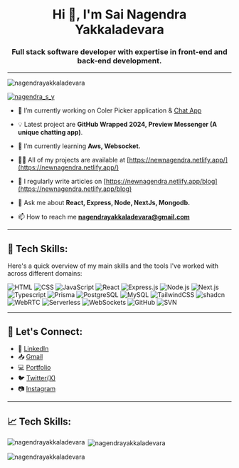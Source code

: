 
<h1 align="center">Hi 👋, I'm Sai Nagendra Yakkaladevara</h1>
<h3 align="center">Full stack software developer with expertise in front-end and back-end development.</h3>

---

<p align="left"> <img src="https://komarev.com/ghpvc/?username=nagendrayakkaladevara&label=Profile%20views&color=0e75b6&style=flat" alt="nagendrayakkaladevara" /> </p>

<p align="left"> <a href="https://twitter.com/nagendra_s_y" target="blank"><img src="https://img.shields.io/twitter/follow/nagendra_s_y?logo=twitter&style=for-the-badge" alt="nagendra_s_y" /></a> </p>

- 🔭 I’m currently working on Coler Picker application & [Chat App](https://previewmessenger.netlify.app/chat)

- 💡 Latest project are **GitHub Wrapped 2024, Preview Messenger (A unique chatting app)**.

- 🌱 I’m currently learning **Aws, Websocket.**

- 👨‍💻 All of my projects are available at [https://newnagendra.netlify.app/](https://newnagendra.netlify.app/)

- 📝 I regularly write articles on [https://newnagendra.netlify.app/blog](https://newnagendra.netlify.app/blog)

- 💬 Ask me about **React, Express, Node, NextJs, Mongodb.**

- 📫 How to reach me **nagendrayakkaladevara@gmail.com**

---

## 🚀 Tech Skills:

Here's a quick overview of my main skills and the tools I've worked with across different domains:

![HTML](https://img.shields.io/badge/-HTML5-E34F26?logo=html5&logoColor=white)
![CSS](https://img.shields.io/badge/-CSS3-1572B6?logo=css3&logoColor=white)
![JavaScript](https://img.shields.io/badge/-JavaScript-F7DF1E?logo=javascript&logoColor=black)
![React](https://img.shields.io/badge/-React-61DAFB?logo=react&logoColor=white)
![Express.js](https://img.shields.io/badge/-Express.js-000000?logo=express&logoColor=white)
![Node.js](https://img.shields.io/badge/-Node.js-339933?logo=node.js&logoColor=white)
![Next.js](https://img.shields.io/badge/-Next.js-000000?logo=next.js&logoColor=white)
![Typescript](https://img.shields.io/badge/-Typescript-3178C6?logo=typescript&logoColor=white)
![Prisma](https://img.shields.io/badge/-Prisma-2D3748?logo=prisma&logoColor=white)
![PostgreSQL](https://img.shields.io/badge/-PostgreSQL-4169E1?logo=postgresql&logoColor=white)
![MySQL](https://img.shields.io/badge/-MySQL-4479A1?logo=mysql&logoColor=white)
![TailwindCSS](https://img.shields.io/badge/-TailwindCSS-06B6D4?logo=tailwindcss&logoColor=white)
![shadcn](https://img.shields.io/badge/-shadcn/ui-000000?logo=tailwindcss&logoColor=white)
![WebRTC](https://img.shields.io/badge/-WebRTC-333333?logo=webrtc&logoColor=white)
![Serverless](https://img.shields.io/badge/-Serverless-FF9900?logo=serverless&logoColor=white)
![WebSockets](https://img.shields.io/badge/-WebSockets-000000?logo=websocket&logoColor=white)
![GitHub](https://img.shields.io/badge/-GitHub-181717?logo=github&logoColor=white)
![SVN](https://img.shields.io/badge/-SVN-809CC9?logo=subversion&logoColor=white)

---

## 💬 Let's Connect:

- 💼 [LinkedIn](https://www.linkedin.com/in/sai-nagendra-yakkaladevara-67317419a/)
- 📥 [Gmail](nagendrayakkaladevara@gmail.com)
- 💻 [Portfolio](https://newnagendra.netlify.app/)
- 🐦 [Twitter(X)](https://twitter.com/nagendra_s_y)
- 📷 [Instagram](https://www.instagram.com/nagendra_yakkaladevara?igsh=ZXUwYTZwNjRpOXBp)
  
---

## 📈 Tech Skills:

<p><img align="left" src="https://github-readme-stats.vercel.app/api/top-langs?username=nagendrayakkaladevara&show_icons=true&locale=en&layout=compact" alt="nagendrayakkaladevara" /></p>

<p>&nbsp;<img align="center" src="https://github-readme-stats.vercel.app/api?username=nagendrayakkaladevara&show_icons=true&locale=en" alt="nagendrayakkaladevara" /></p>

<p><img align="center" src="https://github-readme-streak-stats.herokuapp.com/?user=nagendrayakkaladevara&" alt="nagendrayakkaladevara" /></p>
